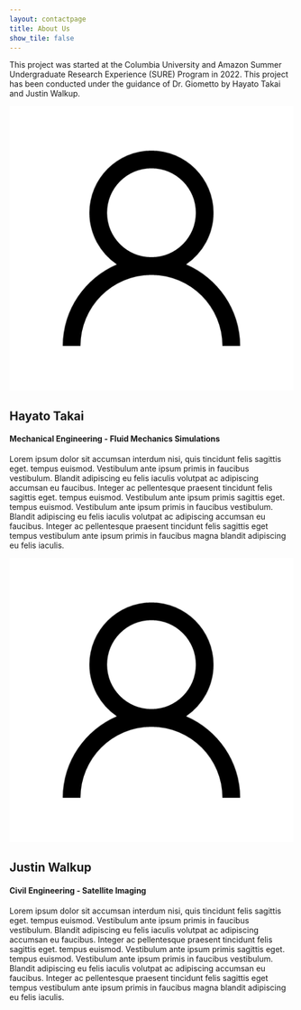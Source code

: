 ```yaml
---
layout: contactpage
title: About Us
show_tile: false
---
```


<p>This project was started at the Columbia University and Amazon Summer Undergraduate Research Experience (SURE) Program in 2022. This project has been conducted under the guidance of Dr. Giometto by Hayato Takai and Justin Walkup.  </p>

<div class="bio">
<p><span class="image left"><img src="./assets/images/user.png" alt="" /></span>
<h2 id="name">Hayato Takai</h2>
<h4>Mechanical Engineering - Fluid Mechanics Simulations</h4>
Lorem ipsum dolor sit accumsan interdum nisi, quis tincidunt felis sagittis eget. tempus euismod. Vestibulum ante ipsum primis in faucibus vestibulum. Blandit adipiscing eu felis iaculis volutpat ac adipiscing accumsan eu faucibus. Integer ac pellentesque praesent tincidunt felis sagittis eget. tempus euismod. Vestibulum ante ipsum primis sagittis eget. tempus euismod. Vestibulum ante ipsum primis in faucibus vestibulum. Blandit adipiscing eu felis iaculis volutpat ac adipiscing accumsan eu faucibus. Integer ac pellentesque praesent tincidunt felis sagittis eget tempus vestibulum ante ipsum primis in faucibus magna blandit adipiscing eu felis iaculis.</p>
</div>

<div class="bio">
<p><span class="image left"><img src="./assets/images/user.png" alt="" /></span>
<h2 id="name">Justin Walkup</h2>
<h4>Civil Engineering - Satellite Imaging</h4>
Lorem ipsum dolor sit accumsan interdum nisi, quis tincidunt felis sagittis eget. tempus euismod. Vestibulum ante ipsum primis in faucibus vestibulum. Blandit adipiscing eu felis iaculis volutpat ac adipiscing accumsan eu faucibus. Integer ac pellentesque praesent tincidunt felis sagittis eget. tempus euismod. Vestibulum ante ipsum primis sagittis eget. tempus euismod. Vestibulum ante ipsum primis in faucibus vestibulum. Blandit adipiscing eu felis iaculis volutpat ac adipiscing accumsan eu faucibus. Integer ac pellentesque praesent tincidunt felis sagittis eget tempus vestibulum ante ipsum primis in faucibus magna blandit adipiscing eu felis iaculis.</p>
</div>
